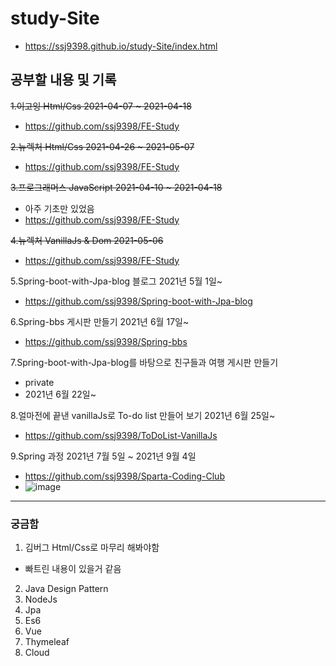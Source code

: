 # study-Site
- https://ssj9398.github.io/study-Site/index.html

## 공부할 내용 및 기록
~~1.이고잉 Html/Css 2021-04-07 ~ 2021-04-18~~
  - https://github.com/ssj9398/FE-Study

~~2.뉴렉처 Html/Css  2021-04-26 ~ 2021-05-07~~
- https://github.com/ssj9398/FE-Study

~~3.프로그래머스 JavaScript 2021-04-10 ~ 2021-04-18~~
- 아주 기초만 있었음
- https://github.com/ssj9398/FE-Study

~~4.뉴렉처 VanillaJs & Dom  2021-05-06~~
- https://github.com/ssj9398/FE-Study

5.Spring-boot-with-Jpa-blog 블로그  2021년 5월 1일~     
- https://github.com/ssj9398/Spring-boot-with-Jpa-blog

6.Spring-bbs 게시판 만들기           2021년 6월 17일~     
- https://github.com/ssj9398/Spring-bbs

7.Spring-boot-with-Jpa-blog를 바탕으로 친구들과 여행 게시판 만들기 
- private    
- 2021년 6월 22일~

8.얼마전에 끝낸 vanillaJs로 To-do list 만들어 보기 2021년 6월 25일~
- https://github.com/ssj9398/ToDoList-VanillaJs

9.Spring 과정 2021년 7월 5일 ~ 2021년 9월 4일
- https://github.com/ssj9398/Sparta-Coding-Club
- ![image](https://user-images.githubusercontent.com/48196352/124404498-2a455b80-dd76-11eb-8dd5-3c1ce4a2c18f.png)

----------------------------------------------------------------------------

### 궁금함
1. 김버그 Html/Css로 마무리 해봐야함
  - 빠트린 내용이 있을거 같음
2. Java Design Pattern
3. NodeJs
4. Jpa
5. Es6
6. Vue
7. Thymeleaf
8. Cloud
